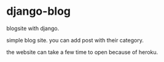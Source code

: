 # django-blog
blogsite with django.


simple blog site. you can add post with their category.

the website can take a few time to open because of heroku.
